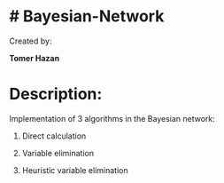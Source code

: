 # # Bayesian-Network
 
Created by:

**Tomer Hazan**

# Description:

Implementation of 3 algorithms in the Bayesian network:

1. Direct calculation

2. Variable elimination

3. Heuristic variable elimination
